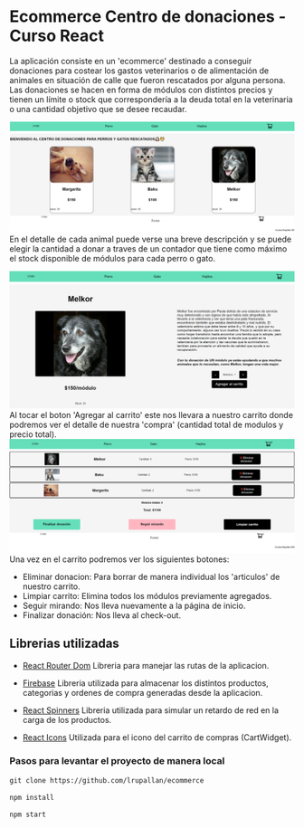 # Ecommerce Centro de donaciones - Curso React

La aplicación consiste en un 'ecommerce' destinado a conseguir donaciones para costear los gastos veterinarios o de alimentación de animales en situación de calle que fueron rescatados por alguna persona. Las donaciones se hacen en forma de módulos con distintos precios y tienen un límite o stock que correspondería a la deuda total en la veterinaria o una cantidad objetivo que se desee recaudar.

![](public/Screenshot%20(139).png)
En el detalle de cada animal puede verse una breve descripción y se puede elegir la cantidad a donar a traves de un contador que tiene como máximo el stock disponible de módulos para cada perro o gato.

![](public/Screenshot%20(142).png)
Al tocar el boton 'Agregar al carrito' este nos llevara a nuestro carrito donde podremos ver el detalle de nuestra 'compra' (cantidad total de modulos y precio total).
![](public/Screenshot%20(144).png)
Una vez en el carrito podremos ver los siguientes botones:

- Eliminar donacion: Para borrar de manera individual los 'articulos' de nuestro carrito.
- Limpiar carrito: Elimina todos los módulos previamente agregados.
- Seguir mirando: Nos lleva nuevamente a la página de inicio.
- Finalizar donación: Nos lleva al check-out.

## Librerias utilizadas

-    [React Router Dom](https://reactrouter.com/en/main) Libreria para manejar las rutas de la aplicacion.

- [Firebase](https://firebase.google.com/?hl=es-419&gclid=CjwKCAjwqJSaBhBUEiwAg5W9p2l9iM-iIXvGkQdWsd3F783hvo8WHsRIDyq28uvpjQXhHZNZcDG8bBoCW-wQAvD_BwE&gclsrc=aw.ds) Libreria utilizada para almacenar los distintos productos, categorias y ordenes de compra generadas desde la aplicacion.
-    [React Spinners](https://www.davidhu.io/react-spinners/) Libreria utilizada para simular un retardo de red en la carga de los productos.

-  [React Icons](https://www.npmjs.com/package/react-icons) Utilizada para el icono del carrito de compras (CartWidget).

### Pasos para levantar el proyecto de manera local

```
git clone https://github.com/lrupallan/ecommerce 
```

```
npm install
```

```
npm start
```

